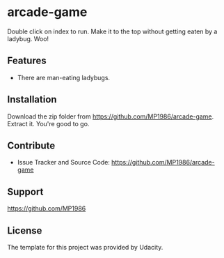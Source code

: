 arcade-game
========

Double click on index to run.  Make it to the top without getting eaten by a ladybug.  Woo!

Features
--------

- There are man-eating ladybugs.

Installation
------------

Download the zip folder from https://github.com/MP1986/arcade-game.  Extract it.  You're good to go.

Contribute
----------

- Issue Tracker and Source Code: https://github.com/MP1986/arcade-game

Support
-------

https://github.com/MP1986

License
-------

The template for this project was provided by Udacity.